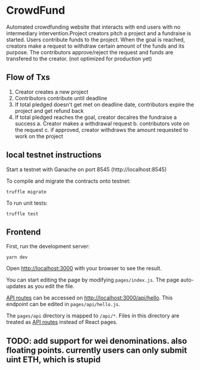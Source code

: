 # CrowdFund

Automated crowdfunding website that interacts with end users with no intermediary intervention.Project creators pitch a project and a fundraise is started. Users contribute funds to the project. When the goal is reached, creators make a request to withdraw certain amount of the funds and its purpose. The contributors approve/reject the request and funds are transfered to the creator. (not optimized for production yet)


## Flow of Txs

1. Creator creates a new project
2. Contributors contribute until deadline
3. If total pledged doesn't get met on deadline date, contributors expire the project and get refund back
4. If total pledged reaches the goal, creator decalres the fundraise a success
	a. Creator makes a withdrawal request
	b. contributors vote on the request
	c. if approved, creator withdraws the amount requested to work on the project


## local testnet instructions

Start a testnet with Ganache on port 8545 (http://localhost:8545)

To compile and migrate the contracts onto testnet:

```
truffle migrate
```

To run unit tests:

```
truffle test
```


## Frontend

First, run the development server:

```
yarn dev
```

Open [http://localhost:3000](http://localhost:3000) with your browser to see the result.

You can start editing the page by modifying `pages/index.js`. The page auto-updates as you edit the file.

[API routes](https://nextjs.org/docs/api-routes/introduction) can be accessed on [http://localhost:3000/api/hello](http://localhost:3000/api/hello). This endpoint can be edited in `pages/api/hello.js`.

The `pages/api` directory is mapped to `/api/*`. Files in this directory are treated as [API routes](https://nextjs.org/docs/api-routes/introduction) instead of React pages.


## TODO: add support for wei denominations. also floating points. currently users can only submit uint ETH, which is stupid
